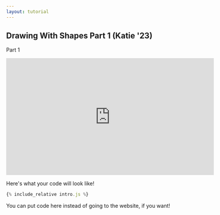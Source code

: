 ```yaml
---
layout: tutorial
---
```


## Drawing With Shapes Part 1 (Katie '23)

Part 1

<div class="center">
<iframe width="560" height="315" src="https://www.youtube.com/embed/DxN5uIEsoGE" frameborder="0" allow="accelerometer; autoplay; clipboard-write; encrypted-media; gyroscope; picture-in-picture" allowfullscreen></iframe>
</div>

Here's what your code will look like!

<div id="preview"></div>

```javascript
{% include_relative intro.js %}
```
You can put code here instead of going to the website, if you want!

<script src="intro.js"></script>

